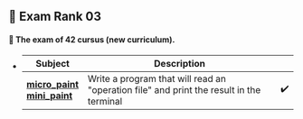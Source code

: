 ## :notebook_with_decorative_cover: Exam Rank 03

#### :page_facing_up: The exam of 42 cursus (new curriculum).

- | Subject                                                      | Description                                                  |                    |
  | ------------------------------------------------------------ | ------------------------------------------------------------ | ------------------ |
  | [**micro_paint**](https://github.com/jwon42/42cursus/tree/master/11_exam_rank_03/micro_paint)<br />[**mini_paint**](https://github.com/jwon42/42cursus/tree/master/11_exam_rank_03/mini_paint) | Write a program that will read an "operation file" and print the result in the terminal | :heavy_check_mark: |

